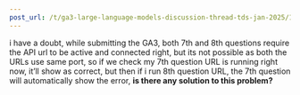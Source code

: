 ```yaml
---
post_url: /t/ga3-large-language-models-discussion-thread-tds-jan-2025/163247/17
---
```

i have a doubt, while submitting the GA3, both 7th and 8th questions require the API url to be active and connected right, but its not possible as both the URLs use same port, so if we check my 7th question URL is running right now, it’ll show as correct, but then if i run 8th question URL, the 7th question will automatically show the error, **is there any solution to this problem?**